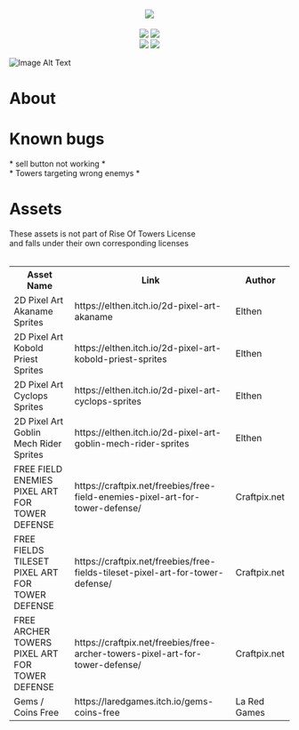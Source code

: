 <h1 align="center">
  <img src="https://readme-typing-svg.herokuapp.com?font=Pixelify+Sans&size=60&duration=4000&pause=1000&color=00AA3D&background=2EF3FF00&center=true&vCenter=true&random=false&width=435&lines=Rise+Of+Towers!;DA336A" />
</h1>

<div align="center">
  <img src="https://img.shields.io/badge/Website-Online-brightgreen"/>
  <img src="https://img.shields.io/badge/Database-Offline-red"/>
</div>

<div align="center">
  <img src="https://img.shields.io/badge/Version-Early%20development-blue"/>
  <img src="https://img.shields.io/badge/License-MIT-green"/>
</div>

![Image Alt Text](ReadMePictures/MainMenu.png)

<h1> About </h1>

<h1> Known bugs </h1>
* sell button not working * <br> 
* Towers targeting wrong enemys * <br>


<h1>Assets</h1>
These assets is not part of Rise Of Towers License <br>
and falls under their own corresponding licenses <br>
<br>

<table>
  <tr>
    <th> Asset Name </th>
    <th> Link </th>
    <th> Author </th>
  </tr>
  <tr>
    <td>2D Pixel Art Akaname Sprites</td>
    <td>https://elthen.itch.io/2d-pixel-art-akaname</td>
    <td>Elthen</td>
  </tr>
  <tr>
    <td>2D Pixel Art Kobold Priest Sprites</td>
    <td>https://elthen.itch.io/2d-pixel-art-kobold-priest-sprites</td>
    <td>Elthen</td>
  </tr>
  <tr>
    <td>2D Pixel Art Cyclops Sprites</td>
    <td>https://elthen.itch.io/2d-pixel-art-cyclops-sprites</td>
    <td>Elthen</td>
  </tr>
    <tr>
    <td>2D Pixel Art Goblin Mech Rider Sprites</td>
    <td>https://elthen.itch.io/2d-pixel-art-goblin-mech-rider-sprites</td>
    <td>Elthen</td>
  </tr>
    <tr>
    <td>FREE FIELD ENEMIES PIXEL ART FOR TOWER DEFENSE</td>
    <td>https://craftpix.net/freebies/free-field-enemies-pixel-art-for-tower-defense/</td>
    <td>Craftpix.net</td>
  </tr>
      <tr>
    <td>FREE FIELDS TILESET PIXEL ART FOR TOWER DEFENSE</td>
    <td>https://craftpix.net/freebies/free-fields-tileset-pixel-art-for-tower-defense/</td>
    <td>Craftpix.net</td>
  </tr>
        <tr>
    <td>FREE ARCHER TOWERS PIXEL ART FOR TOWER DEFENSE</td>
    <td>https://craftpix.net/freebies/free-archer-towers-pixel-art-for-tower-defense/</td>
    <td>Craftpix.net</td>
  </tr>
          <tr>
    <td>Gems / Coins Free</td>
    <td>https://laredgames.itch.io/gems-coins-free</td>
    <td>La Red Games</td>
  </tr>
</table>


